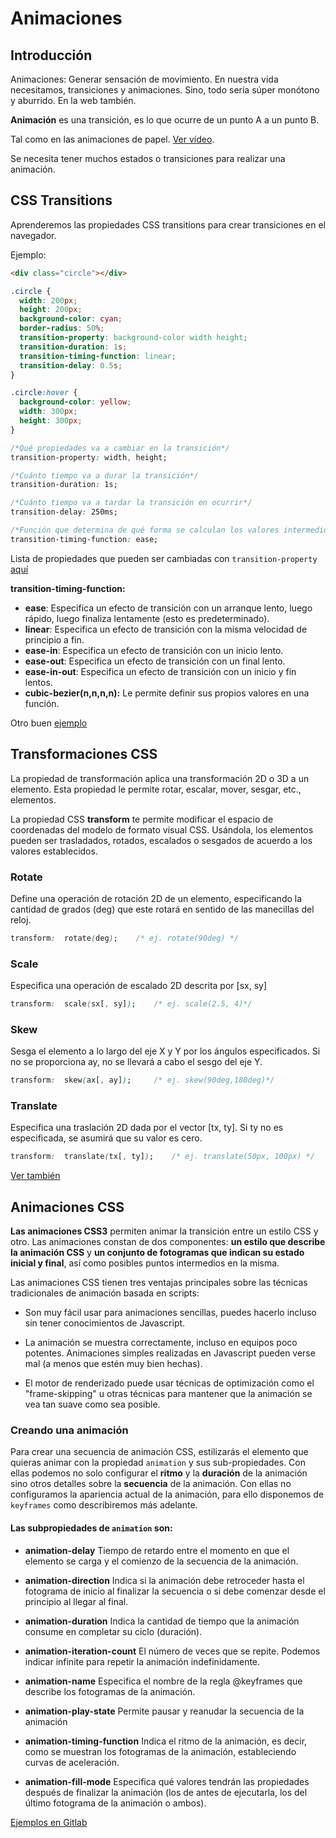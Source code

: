 # Animaciones

## Introducción

Animaciones: Generar sensación de movimiento.
En nuestra vida necesitamos, transiciones y animaciones. Sino, todo sería súper monótono y aburrido.
En la web también.

**Animación** es una transición, es lo que ocurre de un punto A a un punto B.

Tal como en las animaciones de papel. [Ver vídeo](https://www.youtube.com/watch?v=B2t3auzdUuk).

Se necesita tener muchos estados o transiciones para realizar una animación.

## CSS Transitions

Aprenderemos las propiedades CSS transitions para crear transiciones en el navegador.

Ejemplo:

```html
<div class="circle"></div>
```

```css
.circle {
  width: 200px;
  height: 200px;
  background-color: cyan;
  border-radius: 50%;
  transition-property: background-color width height;
  transition-duration: 1s;
  transition-timing-function: linear;
  transition-delay: 0.5s;
}

.circle:hover {
  background-color: yellow;
  width: 300px;
  height: 300px;
}
```

```css
/*Qué propiedades va a cambiar en la transición*/
transition-property: width, height;

/*Cuánto tiempo va a durar la transición*/
transition-duration: 1s;

/*Cuánto tiempo va a tardar la transición en ocurrir*/
transition-delay: 250ms;

/*Función que determina de qué forma se calculan los valores intermedios de la transición*/
transition-timing-function: ease;

```

Lista de propiedades que pueden ser cambiadas con `transition-property` [aquí](https://developer.mozilla.org/es/docs/Web/CSS/Transiciones_de_CSS#Propiedades_que_pueden_ser_animadas) 


**transition-timing-function:**

* **ease**: Especifica un efecto de transición con un arranque lento, luego rápido, luego finaliza lentamente (esto es predeterminado).
* **linear**: Especifica un efecto de transición con la misma velocidad de principio a fin.
* **ease-in**: Especifica un efecto de transición con un inicio lento.
* **ease-out**: Especifica un efecto de transición con un final lento.
* **ease-in-out**: Especifica un efecto de transición con un inicio y fin lentos.
* **cubic-bezier(n,n,n,n):** Le permite definir sus propios valores en una función.

Otro buen [ejemplo]()

## Transformaciones CSS
La propiedad de transformación aplica una transformación 2D o 3D a un elemento. Esta propiedad le permite rotar, escalar, mover, sesgar, etc., elementos.

La propiedad CSS **transform** te permite modificar el espacio de coordenadas del modelo de formato visual CSS. Usándola, los elementos pueden ser trasladados, rotados, escalados o sesgados de acuerdo a los valores establecidos.


### Rotate

Define una operación de rotación 2D de un elemento, especificando la cantidad de grados (deg) que este rotará en sentido de las manecillas del reloj.

```css
transform:  rotate(deg); 	/* ej. rotate(90deg) */
```

### Scale
Especifica una operación de escalado 2D descrita por [sx, sy]

```css
transform:  scale(sx[, sy]);	/* ej. scale(2.5, 4)*/
```

### Skew
Sesga el elemento a lo largo del eje X y Y por los ángulos especificados. Si no se proporciona ay, no se llevará a cabo el sesgo del eje Y.

```css
transform:  skew(ax[, ay]); 	/* ej. skew(90deg,180deg)*/
```

### Translate
Especifica una traslación 2D dada por el vector [tx, ty]. Si ty no es especificada, se asumirá que su valor es cero.

```css
transform:  translate(tx[, ty]); 	/* ej. translate(50px, 100px) */
```

[Ver también](https://codepen.io/roxigonzalez/pen/xoKRRQ)

## Animaciones CSS

**Las animaciones CSS3** permiten animar la transición entre un estilo CSS y otro. Las animaciones constan de dos componentes: **un estilo que describe la animación CSS** y **un conjunto de fotogramas que indican su estado inicial y final**, así como posibles puntos intermedios en la misma.

Las animaciones CSS tienen tres ventajas principales sobre las técnicas tradicionales de animación basada en scripts:

* Son muy fácil usar para animaciones sencillas, puedes hacerlo incluso sin tener conocimientos de Javascript.

* La animación se muestra correctamente, incluso en equipos poco potentes. Animaciones simples realizadas en Javascript pueden verse mal (a menos que estén muy bien hechas). 

* El motor de renderizado puede usar técnicas de optimización como el "frame-skipping" u otras técnicas para mantener que la animación se vea tan suave como sea posible.


### Creando una animación

Para crear una secuencia de animación CSS, estilizarás el elemento que quieras animar con la propiedad `animation` y sus sub-propiedades. Con ellas podemos no solo configurar el **ritmo** y la **duración** de la animación sino otros detalles sobre la **secuencia** de la animación. Con ellas no configuramos la apariencia actual de la animación, para ello disponemos de `keyframes` como describiremos más adelante.

#### Las subpropiedades de `animation` son:

* **animation-delay**
Tiempo de retardo entre el momento en que el elemento se carga y el comienzo de la secuencia de la animación.

* **animation-direction**
Indica si la animación debe retroceder hasta el fotograma de inicio al finalizar la secuencia o si debe comenzar desde el principio al llegar al final.

* **animation-duration**
Indica la cantidad de tiempo que la animación consume en completar su ciclo (duración).

* **animation-iteration-count**
El número de veces que se repite. Podemos indicar infinite para repetir la animación indefinidamente.

* **animation-name**
Especifica el nombre de la regla @keyframes que describe los fotogramas de la animación.

* **animation-play-state**
Permite pausar y reanudar la secuencia de la animación

* **animation-timing-function**
Indica el ritmo de la animación, es decir, como se muestran los fotogramas de la animación, estableciendo curvas de aceleración.

* **animation-fill-mode**
Especifica qué valores tendrán las propiedades después de finalizar la animación (los de antes de ejecutarla, los del último fotograma de la animación o ambos).


[Ejemplos en Gitlab](https://gitlab.com/roxieg79/animations-css)
